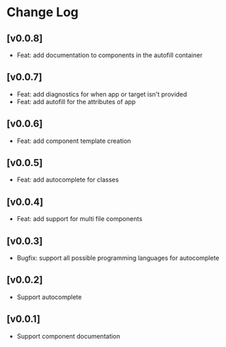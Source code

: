 # Change Log

## [v0.0.8]

- Feat: add documentation to components in the autofill container

## [v0.0.7]

- Feat: add diagnostics for when app or target isn't provided
- Feat: add autofill for the attributes of app

## [v0.0.6]

- Feat: add component template creation

## [v0.0.5]

- Feat: add autocomplete for classes

## [v0.0.4]

- Feat: add support for multi file components

## [v0.0.3]

- Bugfix: support all possible programming languages for autocomplete

## [v0.0.2]

- Support autocomplete

## [v0.0.1]

- Support component documentation